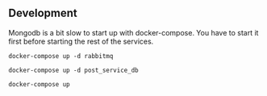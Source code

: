 ## Development

Mongodb is a bit slow to start up with docker-compose. You have to start it first before starting the rest of the services.

`docker-compose up -d rabbitmq`

`docker-compose up -d post_service_db`

`docker-compose up`
